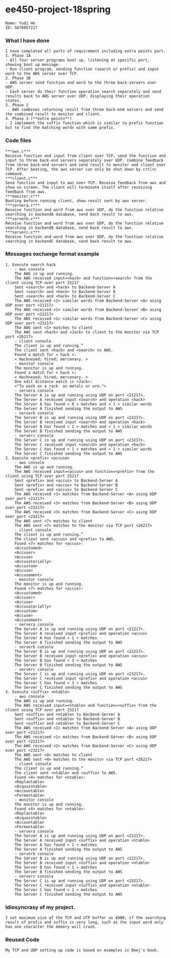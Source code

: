 # ee450-project-18spring  
	Name: Yudi He    
	ID: 5670857217    
### What I have done  
	I have completed all parts of requirement including extra points part.     
	1. Phase 1A  
	- All four server programs boot up, listening at specific port, showing boot up message.  
	- Run client program, sending function (search or prefix) and input word to the AWS server over TCP.  
	2. Phase 1B  
	- AWS server send function and word to the three back-servers over UDP.  
	- Each server do their function operation search separately and send results back to AWS server over UDP, displaying their operation states.  
	3. Phase 2  
	 - AWS combines returning result from three back-end servers and send the combined result to monitor and client.  
	4. Phase 3 (**extra points**)  
	- I implement the suffix function which is similar to prefix function but to find the matching words with same prefix.  	
### Code files  
	***aws.c***  
	Receive function and input from client over TCP, send the function and input to three back-end servers separately over UDP. Combine feedback from three back-end servers and send result to monitor and client over TCP. After booting, the aws server can only be shut down by crtl+c command.  
	***client.c***  
	Send function and input to aws over TCP. Receive feedback from aws and show on screen. The client will terminate itself after receiving feedback from aws.  
	***monitor.c***  
	Booting before running client, show result sent by aws server.  
	***servera.c***  
	Receive function and word from aws over UDP, do the function relative searching in backendA database, send back result to aws.  
	***serverb.c***  
	Receive function and word from aws over UDP, do the function relative searching in backendB database, send back result to aws.  
	***serverc.c***  
	Receive function and word from aws over UDP, do the function relative searching in backendC database, send back result to aws.  
### Messages exchange format example  
	1. Execute search hack  
		- aws console  
		The AWS is up and running.  
		The AWS received input=<hack> and function=<search> from the client using TCP over port 25217  
		Sent <search> and <hack> to Backend-Server A  
		Sent <search> and <hack> to Backend-Server B  
		Sent <search> and <hack> to Backend-Server C  
		The AWS received <1> similar words from Backend-Server <A> using UDP over port <21217>  
		The AWS received <1> similar words from Backend-Server <B> using UDP over port <22217>  
		The AWS received <1> similar words from Backend-Server <C> using UDP over port <23217>  
		The AWS sent <1> matches to client  
		The AWS sent <hack> and <Jack> to client to the monitor via TCP port <26217>  
		- client console  
		The client is up and running.”  
		The client sent <hack> and <search> to AWS.  
		Found a match for < hack >:  
		< Hackneyed; hired; mercenary. >  
		- monitor console  
		The monitor is up and running.  
		Found a match for < hack >:  
		< Hackneyed; hired; mercenary. >  
		One edit distance match is <Jack>:  
		<"To wash on a rack  as metals or ore.">  
		- servera console  
		The Server A is up and running using UDP on port <21217>.  
		The Server A received input <search> and operation <hack>  
		The Server A has found < 0 > matches and < 1 > similar words  
		The Server A finished sending the output to AWS  
		- serverb console  
		The Server B is up and running using UDP on port <22217>.  
		The Server B received input <search> and operation <hack>  
		The Server B has found < 1 > matches and < 1 > similar words  
		The Server B finished sending the output to AWS  
		- serverc console  
		The Server C is up and running using UDP on port <23217>.  
		The Server C received input <search> and operation <hack>  
		The Server C has found < 1 > matches and < 1 > similar words  
		The Server C finished sending the output to AWS  
	2. Execute <prefix> <accuse>  
		- aws console  
		The AWS is up and running.  
		The AWS received input=<accus> and function=<prefix> from the client using TCP over port 25217  
		Sent <prefix> and <accus> to Backend-Server A  
		Sent <prefix> and <accus> to Backend-Server B  
		Sent <prefix> and <accus> to Backend-Server C  
		The AWS received <1> matches from Backend-Server <A> using UDP over port <21217>  
		The AWS received <3> matches from Backend-Server <B> using UDP over port <22217>  
		The AWS received <3> matches from Backend-Server <C> using UDP over port <23217>  
		The AWS sent <7> matches to client  
		The AWS sent <7> matches to the monitor via TCP port <26217>  
		- client console  
		The client is up and running.”  
		The client sent <accus> and <prefix> to AWS.  
		Found <7> matches for <accus>:  
		<Accustomed>  
		<Accuser>  
		<Accuse>  
		<Accusatorially>  
		<Accustom>  
		<Accuse>  
		<Accusement>  
		- monitor console  
		The monitor is up and running.  
		Found <7> matches for <accus>:  
		<Accustomed>  
		<Accuser>  
		<Accuse>  
		<Accusatorially>  
		<Accustom>  
		<Accuse>  
		<Accusement>  
		- servera console  
		The Server A is up and running using UDP on port <21217>.  
		The Server A received input <prefix> and operation <accus>  
		The Server A has found < 1 > matches  
		The Server A finished sending the output to AWS  
		- serverb console  
		The Server B is up and running using UDP on port <22217>.  
		The Server B received input <prefix> and operation <accus>  
		The Server B has found < 3 > matches  
		The Server B finished sending the output to AWS  
		- serverc console  
		The Server C is up and running using UDP on port <23217>.  
		The Server C received input <prefix> and operation <accus>  
		The Server C has found < 3 > matches  
		The Server C finished sending the output to AWS  
	3. Execute <suffix> <ntable>  
		- aws console  
		The AWS is up and running.  
		The AWS received input=<ntable> and function=<suffix> from the client using TCP over port 25217  
		Sent <suffix> and <ntable> to Backend-Server A  
		Sent <suffix> and <ntable> to Backend-Server B  
		Sent <suffix> and <ntable> to Backend-Server C  
		The AWS received <1> matches from Backend-Server <A> using UDP over port <21217>  
		The AWS received <1> matches from Backend-Server <B> using UDP over port <22217>  
		The AWS received <2> matches from Backend-Server <C> using UDP over port <23217>  
		The AWS sent <4> matches to client  
		The AWS sent <4> matches to the monitor via TCP port <26217>  
		- client console  
		The client is up and running.”  
		The client sent <ntable> and <suffix> to AWS.  
		Found <4> matches for <ntable>:  
		<Replantable>  
		<Acquaintable>  
		<Accountable>  
		<Fermentable>  
		- monitor console  
		The monitor is up and running.  
		Found <4> matches for <ntable>:  
		<Replantable>  
		<Acquaintable>  
		<Accountable>  
		<Fermentable>  
		- servera console  
		The Server A is up and running using UDP on port <21217>.  
		The Server A received input <suffix> and operation <ntable>  
		The Server A has found < 1 > matches  
		The Server A finished sending the output to AWS  
		- serverb console  
		The Server B is up and running using UDP on port <22217>.  
		The Server B received input <suffix> and operation <ntable>  
		The Server B has found < 1 > matches  
		The Server B finished sending the output to AWS  
		- serverc console  
		The Server C is up and running using UDP on port <23217>.  
		The Server C received input <suffix> and operation <ntable>  
		The Server C has found < 2 > matches  
		The Server C finished sending the output to AWS  
### Idiosyncrasy of my project.  
	I set maximum size of the TCP and UTP buffer as 4000, if the searching result of prefix and suffix is very long, such as the input word only has one character the memory will crash.  
### Reused Code  
	My TCP and UDP setting up code is based on examples in Beej's book.  